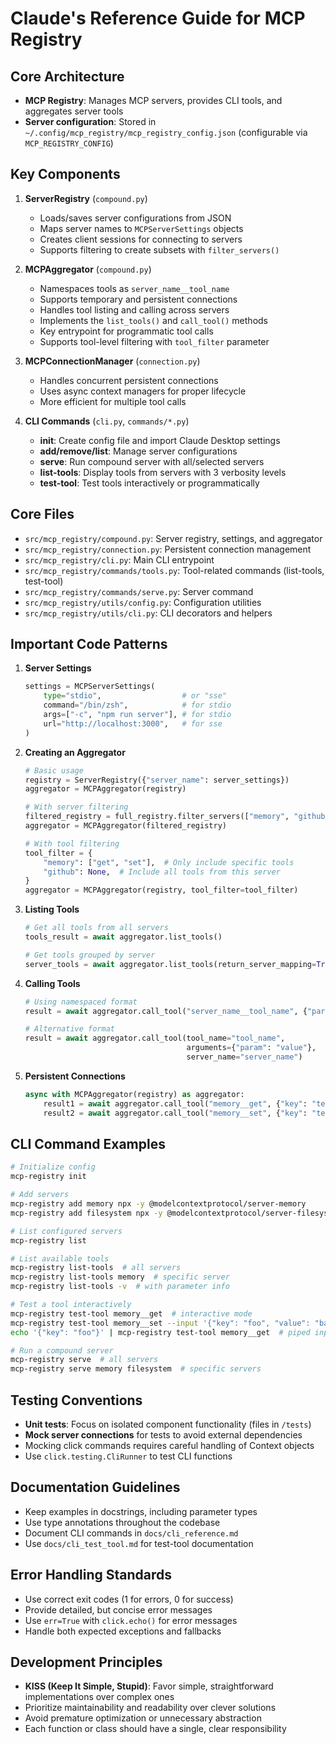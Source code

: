 # Claude's Reference Guide for MCP Registry

## Core Architecture

- **MCP Registry**: Manages MCP servers, provides CLI tools, and aggregates server tools
- **Server configuration**: Stored in `~/.config/mcp_registry/mcp_registry_config.json` (configurable via `MCP_REGISTRY_CONFIG`)

## Key Components

1. **ServerRegistry** (`compound.py`)
   - Loads/saves server configurations from JSON
   - Maps server names to `MCPServerSettings` objects
   - Creates client sessions for connecting to servers
   - Supports filtering to create subsets with `filter_servers()`

2. **MCPAggregator** (`compound.py`)
   - Namespaces tools as `server_name__tool_name`
   - Supports temporary and persistent connections
   - Handles tool listing and calling across servers
   - Implements the `list_tools()` and `call_tool()` methods
   - Key entrypoint for programmatic tool calls
   - Supports tool-level filtering with `tool_filter` parameter

3. **MCPConnectionManager** (`connection.py`)
   - Handles concurrent persistent connections
   - Uses async context managers for proper lifecycle
   - More efficient for multiple tool calls

4. **CLI Commands** (`cli.py`, `commands/*.py`)
   - **init**: Create config file and import Claude Desktop settings
   - **add/remove/list**: Manage server configurations 
   - **serve**: Run compound server with all/selected servers
   - **list-tools**: Display tools from servers with 3 verbosity levels
   - **test-tool**: Test tools interactively or programmatically

## Core Files

- `src/mcp_registry/compound.py`: Server registry, settings, and aggregator
- `src/mcp_registry/connection.py`: Persistent connection management
- `src/mcp_registry/cli.py`: Main CLI entrypoint
- `src/mcp_registry/commands/tools.py`: Tool-related commands (list-tools, test-tool)
- `src/mcp_registry/commands/serve.py`: Server command
- `src/mcp_registry/utils/config.py`: Configuration utilities
- `src/mcp_registry/utils/cli.py`: CLI decorators and helpers

## Important Code Patterns

1. **Server Settings**
   ```python
   settings = MCPServerSettings(
       type="stdio",                  # or "sse"
       command="/bin/zsh",            # for stdio
       args=["-c", "npm run server"], # for stdio
       url="http://localhost:3000",   # for sse
   )
   ```

2. **Creating an Aggregator**
   ```python
   # Basic usage
   registry = ServerRegistry({"server_name": server_settings})
   aggregator = MCPAggregator(registry)
   
   # With server filtering
   filtered_registry = full_registry.filter_servers(["memory", "github"])
   aggregator = MCPAggregator(filtered_registry)
   
   # With tool filtering
   tool_filter = {
       "memory": ["get", "set"],  # Only include specific tools
       "github": None,  # Include all tools from this server
   }
   aggregator = MCPAggregator(registry, tool_filter=tool_filter)
   ```

3. **Listing Tools**
   ```python
   # Get all tools from all servers
   tools_result = await aggregator.list_tools()
   
   # Get tools grouped by server
   server_tools = await aggregator.list_tools(return_server_mapping=True)
   ```

4. **Calling Tools**
   ```python
   # Using namespaced format
   result = await aggregator.call_tool("server_name__tool_name", {"param": "value"})
   
   # Alternative format
   result = await aggregator.call_tool(tool_name="tool_name", 
                                       arguments={"param": "value"}, 
                                       server_name="server_name")
   ```

5. **Persistent Connections**
   ```python
   async with MCPAggregator(registry) as aggregator:
       result1 = await aggregator.call_tool("memory__get", {"key": "test"})
       result2 = await aggregator.call_tool("memory__set", {"key": "test", "value": "hello"})
   ```

## CLI Command Examples

```bash
# Initialize config
mcp-registry init

# Add servers
mcp-registry add memory npx -y @modelcontextprotocol/server-memory
mcp-registry add filesystem npx -y @modelcontextprotocol/server-filesystem

# List configured servers
mcp-registry list

# List available tools
mcp-registry list-tools  # all servers
mcp-registry list-tools memory  # specific server
mcp-registry list-tools -v  # with parameter info

# Test a tool interactively
mcp-registry test-tool memory__get  # interactive mode
mcp-registry test-tool memory__set --input '{"key": "foo", "value": "bar"}'  # with JSON
echo '{"key": "foo"}' | mcp-registry test-tool memory__get  # piped input

# Run a compound server
mcp-registry serve  # all servers
mcp-registry serve memory filesystem  # specific servers
```

## Testing Conventions

- **Unit tests**: Focus on isolated component functionality (files in `/tests`)
- **Mock server connections** for tests to avoid external dependencies
- Mocking click commands requires careful handling of Context objects
- Use `click.testing.CliRunner` to test CLI functions

## Documentation Guidelines

- Keep examples in docstrings, including parameter types
- Use type annotations throughout the codebase
- Document CLI commands in `docs/cli_reference.md`
- Use `docs/cli_test_tool.md` for test-tool documentation

## Error Handling Standards

- Use correct exit codes (1 for errors, 0 for success)
- Provide detailed, but concise error messages
- Use `err=True` with `click.echo()` for error messages
- Handle both expected exceptions and fallbacks

## Development Principles

- **KISS (Keep It Simple, Stupid)**: Favor simple, straightforward implementations over complex ones
- Prioritize maintainability and readability over clever solutions
- Avoid premature optimization or unnecessary abstraction
- Each function or class should have a single, clear responsibility